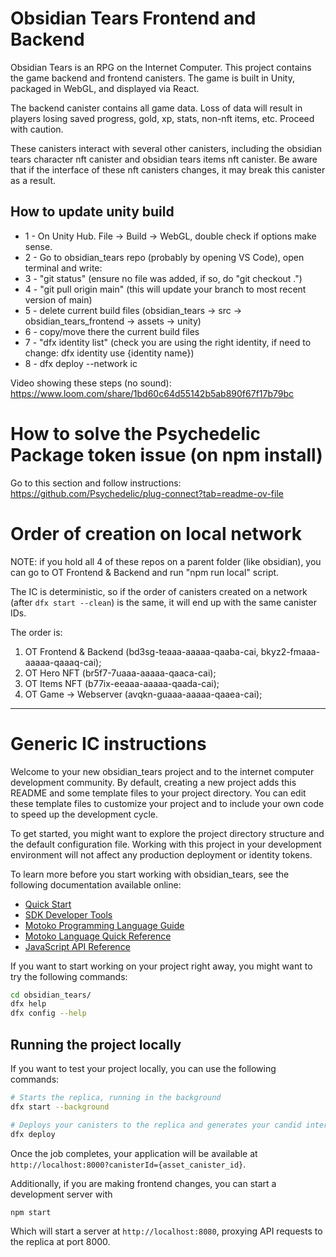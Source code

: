 # Obsidian Tears Frontend and Backend

Obsidian Tears is an RPG on the Internet Computer. This project contains the game backend and frontend canisters. The game is built in Unity, packaged in WebGL, and displayed via React.

The backend canister contains all game data. Loss of data will result in players losing saved progress, gold, xp, stats, non-nft items, etc. Proceed with caution.

These canisters interact with several other canisters, including the obsidian tears character nft canister and obsidian tears items nft canister. Be aware that if the interface of these nft canisters changes, it may break this canister as a result.

## How to update unity build

- 1 - On Unity Hub. File -> Build -> WebGL, double check if options make sense.
- 2 - Go to obsidian_tears repo (probably by opening VS Code), open terminal and write:
- 3 - "git status" (ensure no file was added, if so, do "git checkout .")
- 4 - "git pull origin main" (this will update your branch to most recent version of main)
- 5 - delete current build files (obsidian_tears -> src -> obsidian_tears_frontend -> assets -> unity)
- 6 - copy/move there the current build files
- 7 - "dfx identity list" (check you are using the right identity, if need to change: dfx identity use {identity name})
- 8 - dfx deploy --network ic

Video showing these steps (no sound): https://www.loom.com/share/1bd60c64d55142b5ab890f67f17b79bc

# How to solve the Psychedelic Package token issue (on npm install)
Go to this section and follow instructions: https://github.com/Psychedelic/plug-connect?tab=readme-ov-file

# Order of creation on local network

NOTE: if you hold all 4 of these repos on a parent folder (like obsidian), you can go to OT Frontend & Backend and run "npm run local" script.

The IC is deterministic, so if the order of canisters created on a network (after `dfx start --clean`) is the same, it will end up with the same canister IDs.

The order is:

1. OT Frontend & Backend (bd3sg-teaaa-aaaaa-qaaba-cai, bkyz2-fmaaa-aaaaa-qaaaq-cai);
2. OT Hero NFT (br5f7-7uaaa-aaaaa-qaaca-cai);
3. OT Items NFT (b77ix-eeaaa-aaaaa-qaada-cai);
4. OT Game -> Webserver (avqkn-guaaa-aaaaa-qaaea-cai);

-----

# Generic IC instructions

Welcome to your new obsidian_tears project and to the internet computer development community. By default, creating a new project adds this README and some template files to your project directory. You can edit these template files to customize your project and to include your own code to speed up the development cycle.

To get started, you might want to explore the project directory structure and the default configuration file. Working with this project in your development environment will not affect any production deployment or identity tokens.

To learn more before you start working with obsidian_tears, see the following documentation available online:

- [Quick Start](https://sdk.dfinity.org/docs/quickstart/quickstart-intro.html)
- [SDK Developer Tools](https://sdk.dfinity.org/docs/developers-guide/sdk-guide.html)
- [Motoko Programming Language Guide](https://sdk.dfinity.org/docs/language-guide/motoko.html)
- [Motoko Language Quick Reference](https://sdk.dfinity.org/docs/language-guide/language-manual.html)
- [JavaScript API Reference](https://erxue-5aaaa-aaaab-qaagq-cai.raw.ic0.app)

If you want to start working on your project right away, you might want to try the following commands:

```bash
cd obsidian_tears/
dfx help
dfx config --help
```

## Running the project locally

If you want to test your project locally, you can use the following commands:

```bash
# Starts the replica, running in the background
dfx start --background

# Deploys your canisters to the replica and generates your candid interface
dfx deploy
```

Once the job completes, your application will be available at `http://localhost:8000?canisterId={asset_canister_id}`.

Additionally, if you are making frontend changes, you can start a development server with

```bash
npm start
```

Which will start a server at `http://localhost:8080`, proxying API requests to the replica at port 8000.
